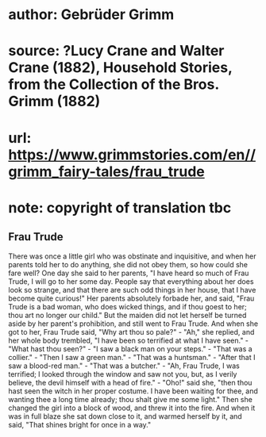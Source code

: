 # author: Gebrüder Grimm
# source: ?Lucy Crane and Walter Crane (1882), Household Stories, from the Collection of the Bros. Grimm (1882)
# url: https://www.grimmstories.com/en//grimm_fairy-tales/frau_trude
# note: copyright of translation tbc

## Frau Trude 

There was once a little girl who was obstinate and inquisitive, and when
her parents told her to do anything, she did not obey them, so how could
she fare well? One day she said to her parents, "I have heard so much
of Frau Trude, I will go to her some day. People say that everything
about her does look so strange, and that there are such odd things in
her house, that I have become quite curious!" Her parents absolutely
forbade her, and said, "Frau Trude is a bad woman, who does wicked
things, and if thou goest to her; thou art no longer our child." But
the maiden did not let herself be turned aside by her parent's
prohibition, and still went to Frau Trude. And when she got to her, Frau
Trude said, "Why art thou so pale?" - "Ah," she replied, and her
whole body trembled, "I have been so terrified at what I have seen." -
"What hast thou seen?" - "I saw a black man on your steps." - "That
was a collier." - "Then I saw a green man." - "That was a
huntsman." - "After that I saw a blood-red man." - "That was a
butcher." - "Ah, Frau Trude, I was terrified; I looked through the
window and saw not you, but, as I verily believe, the devil himself with
a head of fire." - "Oho!" said she, "then thou hast seen the witch
in her proper costume. I have been waiting for thee, and wanting thee a
long time already; thou shalt give me some light." Then she changed the
girl into a block of wood, and threw it into the fire. And when it was
in full blaze she sat down close to it, and warmed herself by it, and
said, "That shines bright for once in a way."
